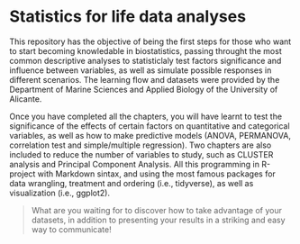 # Statistics for life data analyses

This repository has the objective of being the first steps for those who want to start becoming knowledable in biostatistics, passing throught the most common descriptive analyses to statisticlaly test factors significance and influence between variables, as well as simulate possible responses in different scenarios. The learning flow and datasets were provided by the Department of Marine Sciences and Applied Biology of the University of Alicante.

Once you have completed all the chapters, you will have learnt to test the significance of the effects of certain factors on quantitative and categorical variables, as well as how to make predictive models (ANOVA, PERMANOVA, correlation test and simple/multiple regression). Two chapters are also included to reduce the number of variables to study, such as CLUSTER analysis and Principal Component Analysis. All this programming in R-project with Markdown sintax, and using the most famous packages for data wrangling, treatment and ordering (i.e., tidyverse), as well as visualization (i.e., ggplot2).

> What are you waiting for to discover how to take advantage of your datasets, in addition to presenting your results in a striking and easy way to communicate!
